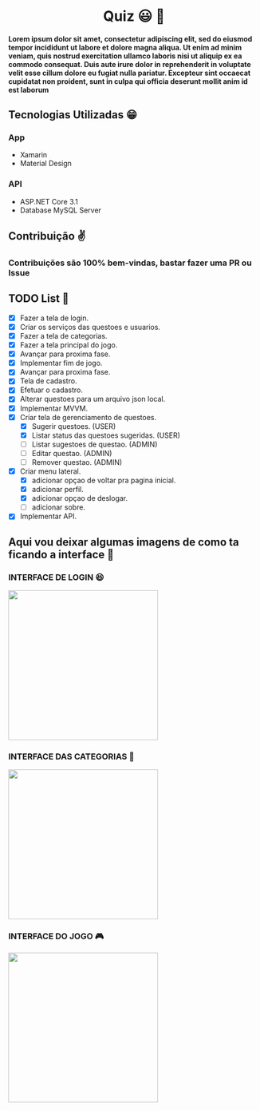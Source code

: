<div align="center">
  <h1> Quiz 😃 👾</h1>
</div>

<h4>
Lorem ipsum dolor sit amet, consectetur adipiscing elit, sed do eiusmod tempor incididunt ut labore et dolore magna aliqua. Ut enim ad minim veniam, quis nostrud exercitation ullamco laboris nisi ut aliquip ex ea commodo consequat. Duis aute irure dolor in reprehenderit in voluptate velit esse cillum dolore eu fugiat nulla pariatur. Excepteur sint occaecat cupidatat non proident, sunt in culpa qui officia deserunt mollit anim id est laborum
</h4>

## Tecnologias Utilizadas 😁
### App
- Xamarin
- Material Design
### API
- ASP.NET Core 3.1
- Database MySQL Server

## Contribuição ✌️

### Contribuições são 100% bem-vindas, bastar fazer uma PR ou Issue

## TODO List 🚀


- [x] Fazer a tela de login.
- [x] Criar os serviços das questoes e usuarios.
- [x] Fazer a tela de categorias.
- [x] Fazer a tela principal do jogo.
- [x] Avançar para proxima fase.
- [x] Implementar fim de jogo.
- [x] Avançar para proxima fase.
- [x] Tela de cadastro.
- [x] Efetuar o cadastro.
- [x] Alterar questoes para um arquivo json local.
- [x] Implementar MVVM.
- [x] Criar tela de gerenciamento de questoes.
  - [x] Sugerir questoes. (USER)
  - [x] Listar status das questoes sugeridas. (USER)
  - [ ] Listar sugestoes de questao. (ADMIN)
  - [ ] Editar questao. (ADMIN)
  - [ ] Remover questao. (ADMIN)
- [x] Criar menu lateral.
  - [x] adicionar opçao de voltar pra pagina inicial.
  - [x] adicionar perfil.
  - [x] adicionar opçao de deslogar.
  - [ ] adicionar sobre.
- [x] Implementar API.

## Aqui vou deixar algumas imagens de como ta ficando a interface :running:

### INTERFACE DE LOGIN 😆

<img src="https://user-images.githubusercontent.com/40467826/71303598-a39a7a80-2399-11ea-918c-27f780c90802.png" width=300px>

### INTERFACE DAS CATEGORIAS 🎲

<img src="https://user-images.githubusercontent.com/40467826/71303603-d2b0ec00-2399-11ea-9230-d4acbcdd4d3b.png" width=300px>

### INTERFACE DO JOGO 🎮

<img src="https://user-images.githubusercontent.com/40467826/71702642-74c7cf80-2daf-11ea-96e4-7f6571707970.png" width=300px>

